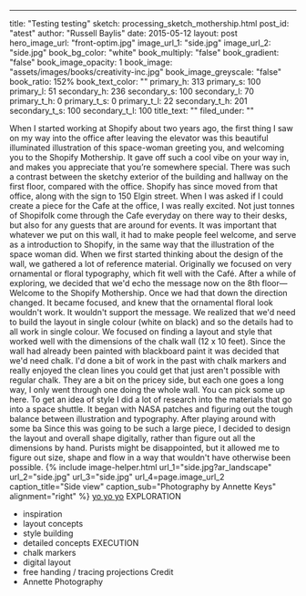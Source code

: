 ---
title: "Testing testing"
sketch: processing_sketch_mothership.html
post_id: "atest"
author: "Russell Baylis"
date:   2015-05-12
layout: post
hero_image_url: "front-optim.jpg"
image_url_1: "side.jpg"
image_url_2: "side.jpg"
book_bg_color: "white"
book_multiply: "false"
book_gradient: "false"
book_image_opacity: 1
book_image: "assets/images/books/creativity-inc.jpg"
book_image_greyscale: "false"
book_ratio: 152%
book_text_color: ""
primary_h: 313
primary_s: 100
primary_l: 51
secondary_h: 236
secondary_s: 100
secondary_l: 70
primary_t_h: 0
primary_t_s: 0
primary_t_l: 22
secondary_t_h: 201
secondary_t_s: 100
secondary_t_l: 100
title_text: ""
filed_under: ""

When I started working at Shopify about two years ago, the first thing I saw on my way into the office after leaving the elevator was this beautiful illuminated illustration of this space-woman greeting you, and welcoming you to the Shopify Mothership. It gave off such a cool vibe on your way in, and makes you appreciate that you’re somewhere special. There was such a contrast between the sketchy exterior of the building and hallway on the first floor, compared with the office. Shopify has since moved from that office, along with the sign to 150 Elgin street.
When I was asked if I could create a piece for the Cafe at the office, I was really excited. Not just tonnes of Shopifolk come through the Cafe everyday on there way to their desks, but also for any guests that are around for events.
It was important that whatever we put on this wall, it had to make people feel welcome, and serve as a introduction to Shopify, in the same way that the illustration of the space woman did.
When we first started thinking about the design of the wall, we gathered a lot of reference material. Originally we focused on very ornamental or floral typography, which fit well with the Café. After a while of exploring, we decided that we'd echo the message now on the 8th floor— Welcome to the Shopify Mothership. Once we had that down the direction changed. It became focused, and knew that the ornamental floral look wouldn't work. It wouldn't support the message.
We realized that we'd need to build the layout in single colour (white on black) and so the details had to all work in single colour. We focused on finding a layout and style that worked well with the dimensions of the chalk wall (12 x 10 feet).
Since the wall had already been painted with blackboard paint it was decided that we'd need chalk. I'd done a bit of work in the past with chalk markers and really enjoyed the clean lines you could get that just aren't possible with regular chalk. They are a bit on the pricey side, but each one goes a long way, I only went through one doing the whole wall. You can pick some up here.
To get an idea of style I did a lot of research into the materials that go into a space shuttle. It began with NASA patches and figuring out the tough balance between illustration and typography. After playing around with some ba
Since this was going to be such a large piece, I decided to design the layout and overall shape digitally, rather than figure out all the dimensions by hand. Purists might be disappointed, but it allowed me to figure out size, shape and flow in a way that wouldn't have otherwise been possible.
{% include image-helper.html url_1="side.jpg?ar_landscape" url_2="side.jpg" url_3="side.jpg" url_4=page.image_url_2  caption_title="Side view" caption_sub="Photography by Annette Keys" alignment="right" %}
[yo yo yo](#)
EXPLORATION
- inspiration
- layout concepts
- style building
- detailed concepts
EXECUTION
- chalk markers
- digital layout
- free handing / tracing projections
Credit
- Annette Photography